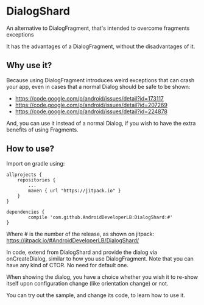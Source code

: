 # DialogShard
An alternative to DialogFragment, that's intended to overcome fragments exceptions

It has the advantages of a DialogFragment, without the disadvantages of it.

Why use it?
-----------
Because using DialogFragment introduces weird exceptions that can crash your app, even in cases that a normal Dialog should be safe to be shown:

 - https://code.google.com/p/android/issues/detail?id=173117
 - https://code.google.com/p/android/issues/detail?id=207269
 - https://code.google.com/p/android/issues/detail?id=224878

And, you can use it instead of a normal Dialog, if you wish to have the extra benefits of using Fragments.

How to use?
-----------
Import on gradle using:

	allprojects {
		repositories {
			...
			maven { url "https://jitpack.io" }
		}
	}
	
	dependencies {
	        compile 'com.github.AndroidDeveloperLB:DialogShard:#'
	}

Where # is the number of the release, as shown on jitpack:
https://jitpack.io/#AndroidDeveloperLB/DialogShard/

In code, extend from DialogShard and provide the dialog via onCreateDialog, similar to how you use DialogFragment. 
Note that you can have any kind of CTOR. No need for default one.

When showing the dialog, you have a choice whether you wish it to re-show itself upon configuration change (like orientation change) or not.

You can try out the sample, and change its code, to learn how to use it.
